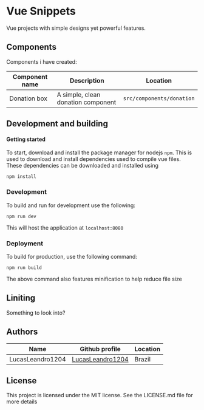 # Vue Snippets

Vue projects with simple designs yet powerful features.

## Components

Components i have created:

| Component name | Description                        | Location                  |
|----------------|------------------------------------|---------------------------|
| Donation box   | A simple, clean donation component | `src/components/donation` |

## Development and building

#### Getting started

To start, download and install the package manager for nodejs `npm`. This is
used to download and install dependencies used to compile vue files. These
dependencies can be downloaded and installed using

	npm install
    

### Development

To build and run for development use the following:

	npm run dev
    
This will host the application at `localhost:8080`

### Deployment

To build for production, use the following command:

	npm run build
    
The above command also features minification to help reduce file size

## Liniting

Something to look into?

## Authors

| Name             | Github profile                                  | Location      |
|------------------|-------------------------------------------------|---------------|
| LucasLeandro1204 | [LucasLeandro1204](github.com/LucasLeandro1204) | Brazil        |

## License

This project is licensed under the MIT license. See the LICENSE.md file for more details

